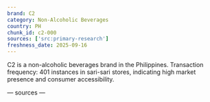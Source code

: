 ```yaml
---
brand: C2
category: Non-Alcoholic Beverages
country: PH
chunk_id: c2-000
sources: ['src:primary-research']
freshness_date: 2025-09-16
---
```


C2 is a non-alcoholic beverages brand in the Philippines. Transaction frequency: 401 instances in sari-sari stores, indicating high market presence and consumer accessibility.

— sources —
